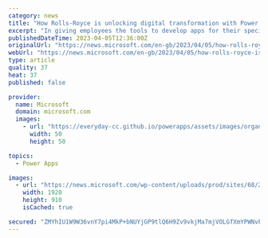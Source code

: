 ```yaml
---
category: news
title: "How Rolls-Royce is unlocking digital transformation with Power Apps"
excerpt: "In giving employees the tools to develop apps for their specific roles, Power Apps is helping the company design the engines that power the world’s most advanced jets. “Our whole business model just wouldn’t be possible without big data, analytics ..."
publishedDateTime: 2023-04-05T12:36:00Z
originalUrl: "https://news.microsoft.com/en-gb/2023/04/05/how-rolls-royce-is-unlocking-digital-transformation-with-power-apps/"
webUrl: "https://news.microsoft.com/en-gb/2023/04/05/how-rolls-royce-is-unlocking-digital-transformation-with-power-apps/"
type: article
quality: 37
heat: 37
published: false

provider:
  name: Microsoft
  domain: microsoft.com
  images:
    - url: "https://everyday-cc.github.io/powerapps/assets/images/organizations/microsoft.com-50x50.jpg"
      width: 50
      height: 50

topics:
  - Power Apps

images:
  - url: "https://news.microsoft.com/wp-content/uploads/prod/sites/68/2023/04/ROLLS-ROYCE_HERO-06.jpg"
    width: 1920
    height: 910
    isCached: true

secured: "ZMYhIU1W9W36vnY7pi4MkP+bNUYjGP9tlQ6H9Zv9vkjMa7mjVOLGfXmYPWNvPC3D+ZvFLpy7ERViEg9a6c95Btzu8u6mToHOnRDVipPyI6YtYxBVUGlqYKMXscAO9ljNhxGGOzP0wC8YmoBW6WvpMZ1AFrcqc7i6EEJIFb7NoBOREDTND8fp1pWRLwiT9sXCd7Kjkrf1ttM9+rCDTCmXHckjs1PJTPIMT3DzvKbERu/FWsIrNXlTSajbGqzeE2bAZbXCNb6/U4fo0e1fv6Jw8lUB4MpilYDwXkKqOH1ToJY/cyPB6eXgQcj7OtZx3JYY//H+0X0APj/vSk05Jns5UI5guSnbAOrcLCDk+4tVEx8=;ygVg9sttMSe+sa7+Ln4/wA=="
---
```


